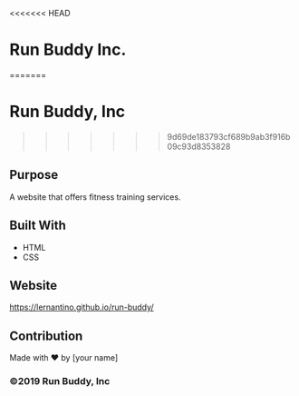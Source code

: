 <<<<<<< HEAD
# Run Buddy Inc.
=======
# Run Buddy, Inc
>>>>>>> 9d69de183793cf689b9ab3f916b09c93d8353828

## Purpose
A website that offers fitness training services. 

## Built With
* HTML
* CSS

## Website
https://lernantino.github.io/run-buddy/

## Contribution
Made with ❤️ by [your name]

### ©️2019 Run Buddy, Inc 

